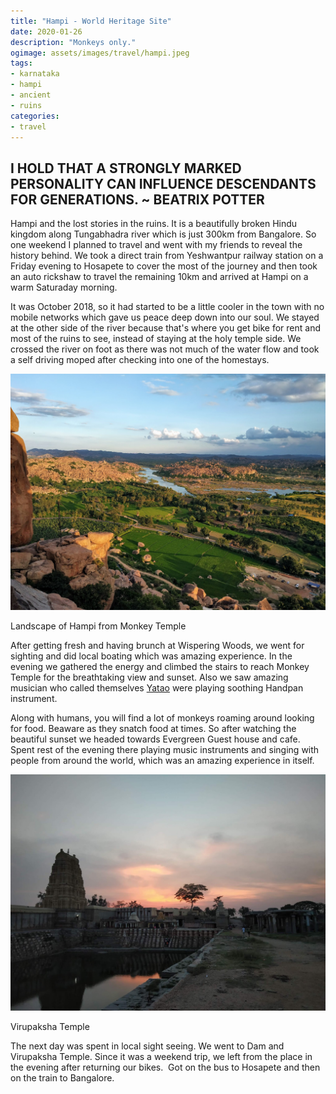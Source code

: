 ```yaml
---
title: "Hampi - World Heritage Site"
date: 2020-01-26
description: "Monkeys only."
ogimage: assets/images/travel/hampi.jpeg
tags: 
- karnataka
- hampi
- ancient
- ruins
categories:
- travel
---
```


I HOLD THAT A STRONGLY MARKED PERSONALITY CAN INFLUENCE DESCENDANTS FOR GENERATIONS. ~ BEATRIX POTTER
-----------------------------------------------------------------------------------------------------

Hampi and the lost stories in the ruins. It is a beautifully broken Hindu kingdom along Tungabhadra river which is just 300km from Bangalore. So one weekend I planned to travel and went with my friends to reveal the history behind. We took a direct train from Yeshwantpur railway station on a Friday evening to Hosapete to cover the most of the journey and then took an auto rickshaw to travel the remaining 10km and arrived at Hampi on a warm Saturaday morning.

  

It was October 2018, so it had started to be a little cooler in the town with no mobile networks which gave us peace deep down into our soul. We stayed at the other side of the river because that's where you get bike for rent and most of the ruins to see, instead of staying at the holy temple side. We crossed the river on foot as there was not much of the water flow and took a self driving moped after checking into one of the homestays.  
  

![Hampi](assets/images/travel/hampi.jpeg)

Landscape of Hampi from Monkey Temple

  
After getting fresh and having brunch at Wispering Woods, we went for sighting and did local boating which was amazing experience. In the evening we gathered the energy and climbed the stairs to reach Monkey Temple for the breathtaking view and sunset. Also we saw amazing musician who called themselves [Yatao](https://yataomusic.com/) were playing soothing Handpan instrument. 

  

Along with humans, you will find a lot of monkeys roaming around looking for food. Beaware as they snatch food at times. So after watching the beautiful sunset we headed towards Evergreen Guest house and cafe. Spent rest of the evening there playing music instruments and singing with people from around the world, which was an amazing experience in itself.  

  
![Virupaksha](assets/images/travel/virupaksha.jpeg)

Virupaksha Temple

  
The next day was spent in local sight seeing. We went to Dam and Virupaksha Temple. Since it was a weekend trip, we left from the place in the evening after returning our bikes.  Got on the bus to Hosapete and then on the train to Bangalore.